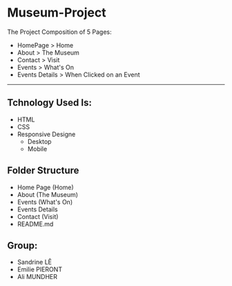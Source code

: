 # Museum-Project

The Project Composition of 5 Pages:

- HomePage > Home
- About > The Museum
- Contact > Visit
- Events > What's On
- Events Details > When Clicked on an Event

---

## Tchnology Used Is:

- HTML
- CSS
- Responsive Designe
  - Desktop
  - Mobile

## Folder Structure

- Home Page (Home)
- About (The Museum)
- Events (What's On)
- Events Details
- Contact (Visit)
- README.md

## Group:

- Sandrine LÊ
- Emilie PIERONT
- Ali MUNDHER
 
